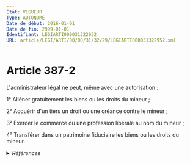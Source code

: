 ```yaml
---
État: VIGUEUR
Type: AUTONOME
Date de début: 2016-01-01
Date de fin: 2999-01-01
Identifiant: LEGIARTI000031322952
URL: article/LEGI/ARTI/00/00/31/32/29/LEGIARTI000031322952.xml
---
```


<h1>Article 387-2</h1>

L'administrateur légal ne peut, même avec une autorisation :<br />

1° Aliéner gratuitement les biens ou les droits du mineur ;<br />

2° Acquérir d'un tiers un droit ou une créance contre le mineur ;<br />

3° Exercer le commerce ou une profession libérale au nom du mineur ;<br />

4° Transférer dans un patrimoine fiduciaire les biens ou les droits du mineur.


<details>
  <summary><em>Références</em></summary>

  <h2>Articles faisant référence à l'article</h2>
  
  <ul>
    <li>
      <a href="https://legal.tricoteuses.fr//redirection/LEGIARTI000031322334?vers=git&vers=legifrance">Ordonnance n° 2015-1288 du 15 octobre 2015 portant simplification et modernisation du droit de la famille - article 3 ENTIEREMENT_MODIF</a> CREE source
    </li>
  </ul>
  
  <h2>Références faites par l'article</h2>
  
  <ul>
    <li>
      2015-10-15 CREE cible <a href="https://legal.tricoteuses.fr//redirection/LEGIARTI000031322334?vers=git&vers=legifrance">Ordonnance n° 2015-1288 du 15 octobre 2015 portant simplification et modernisation du droit de la famille - article 3 ENTIEREMENT_MODIF</a>
    </li>
  </ul>
</details>
